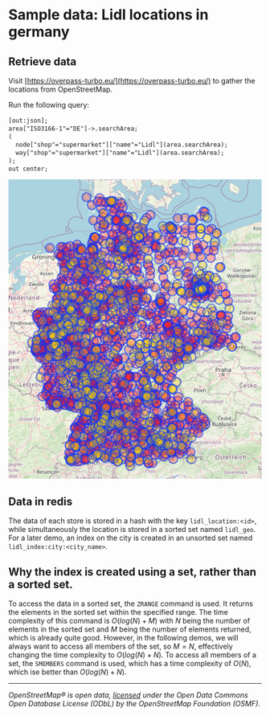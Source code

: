 # Sample data: Lidl locations in germany

## Retrieve data

Visit [https://overpass-turbo.eu/](https://overpass-turbo.eu/) to gather the locations from OpenStreetMap.

Run the following query:

```overpass
[out:json];
area["ISO3166-1"="DE"]->.searchArea;
(
  node["shop"="supermarket"]["name"="Lidl"](area.searchArea);
  way["shop"="supermarket"]["name"="Lidl"](area.searchArea);
);
out center;
```

![Locations of Lidl supermarkets in Germany](../assets/lidl_locations.png)

## Data in redis

The data of each store is stored in a hash with the key `lidl_location:<id>`, while simultaneously the location is
stored in a sorted set named `lidl_geo`. For a later demo, an index on the city is created in an unsorted set
named `lidl_index:city:<city_name>`.

## Why the index is created using a set, rather than a sorted set.

To access the data in a sorted set, the `ZRANGE` command is used. It returns the elements in the sorted set within the
specified range. The time complexity of this command is $`O(log(N)+M)`$ with $`N`$ being the number of elements in the sorted set
and $`M`$ being the number of elements returned, which is already quite good. However, in the following demos, we will always
want to access all members of the set, so $`M = N`$, effectively changing the time complexity to $`O(log(N) + N)`$. To access all
members of a set, the `SMEMBERS` command is used, which has a time complexity of $`O(N)`$, which ise better than $`O(log(N) + N)`$.

---

_OpenStreetMap® is open data, [licensed](https://www.openstreetmap.org/copyright) under the Open Data Commons Open
Database License (ODbL) by the OpenStreetMap Foundation (OSMF)._